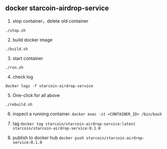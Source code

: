 ## docker starcoin-airdrop-service

1. stop container，delete old container

`./stop.sh`

2. build docker image

`./build.sh`

3. start container

`./run.sh`

4. check log

`docker logs -f starcoin-airdrop-service`

5. One-click for all above

`./rebuild.sh`

6. inspect a running container.
   `docker exec -it <CONTAINER_ID> /bin/bash`

7. tag
   `docker tag starcoin/starcoin-airdrop-service:latest starcoin/starcoin-airdrop-service:0.1.0`

8. publish to docker hub
   `docker push starcoin/starcoin-airdrop-service:0.1.0`
